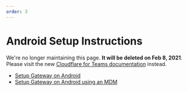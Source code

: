 ```yaml
---
order: 3
---
```


# Android Setup Instructions

<Aside type='warning' header='⚠️ THIS PAGE IS OUTDATED'>

We're no longer maintaining this page. **It will be deleted on Feb 8, 2021**. Please visit the new [Cloudflare for Teams documentation](https://secret.wiki/cloudflare-one/teams-docs-changes) instead.

</Aside>

* [Setup Gateway on Android](/locations/setup-instructions/android/manual)
* [Setup Gateway on Android using an MDM](/locations/setup-instructions/android/mdm)
